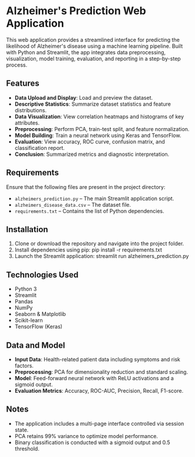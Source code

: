 # Alzheimer's Prediction Web Application

This web application provides a streamlined interface for predicting the likelihood of Alzheimer's disease using a machine learning pipeline. Built with Python and Streamlit, the app integrates data preprocessing, visualization, model training, evaluation, and reporting in a step-by-step process.

## Features

- **Data Upload and Display**: Load and preview the dataset.
- **Descriptive Statistics**: Summarize dataset statistics and feature distributions.
- **Data Visualization**: View correlation heatmaps and histograms of key attributes.
- **Preprocessing**: Perform PCA, train-test split, and feature normalization.
- **Model Building**: Train a neural network using Keras and TensorFlow.
- **Evaluation**: View accuracy, ROC curve, confusion matrix, and classification report.
- **Conclusion**: Summarized metrics and diagnostic interpretation.

## Requirements

Ensure that the following files are present in the project directory:
- `alzheimers_prediction.py` – The main Streamlit application script.
- `alzheimers_disease_data.csv` – The dataset file.
- `requirements.txt` – Contains the list of Python dependencies.

## Installation

1. Clone or download the repository and navigate into the project folder.
2. Install dependencies using pip:
   pip install -r requirements.txt
3. Launch the Streamlit application:
   streamlit run alzheimers_prediction.py

## Technologies Used

- Python 3  
- Streamlit  
- Pandas  
- NumPy  
- Seaborn & Matplotlib  
- Scikit-learn  
- TensorFlow (Keras)  

## Data and Model

- **Input Data**: Health-related patient data including symptoms and risk factors.  
- **Preprocessing**: PCA for dimensionality reduction and standard scaling.  
- **Model**: Feed-forward neural network with ReLU activations and a sigmoid output.  
- **Evaluation Metrics**: Accuracy, ROC-AUC, Precision, Recall, F1-score.  

## Notes

- The application includes a multi-page interface controlled via session state.  
- PCA retains 99% variance to optimize model performance.  
- Binary classification is conducted with a sigmoid output and 0.5 threshold.
   
